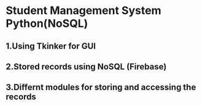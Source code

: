 # Student Management System Python(NoSQL)

## 1.Using Tkinker for GUI
## 2.Stored records using NoSQL (Firebase)
## 3.Differnt modules for storing and accessing the records
